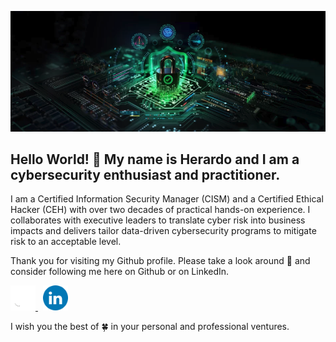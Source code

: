 <p align="center">
  <img src="/assets/images/cysec banner.png">
</p>

## Hello World! 👋 My name is Herardo and I am a cybersecurity enthusiast and practitioner. 

I am a Certified Information Security Manager (CISM) and a Certified Ethical Hacker (CEH) with over two decades of practical hands-on experience. I collaborates with executive leaders to translate cyber risk into business impacts and delivers tailor data-driven cybersecurity programs to mitigate risk to an acceptable level.

Thank you for visiting my Github profile. Please take a look around 👀 and consider following me here on Github or on LinkedIn.

<p>
  <a href="https://github.com/herardo-m">
    <img src="/assets/images/Github.png" width="40" height="40">
  </a>
  &nbsp;
  <a href="https://linkedin.com/in/herardomartinez">
    <img src="/assets/images/LinkedIn.png" width="40" height="40">
  </a>
</p>



I wish you the best of 🍀 in your personal and professional ventures.
